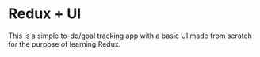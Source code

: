 # Redux + UI
This is a simple to-do/goal tracking app with a basic UI made from scratch for the purpose of learning Redux.
